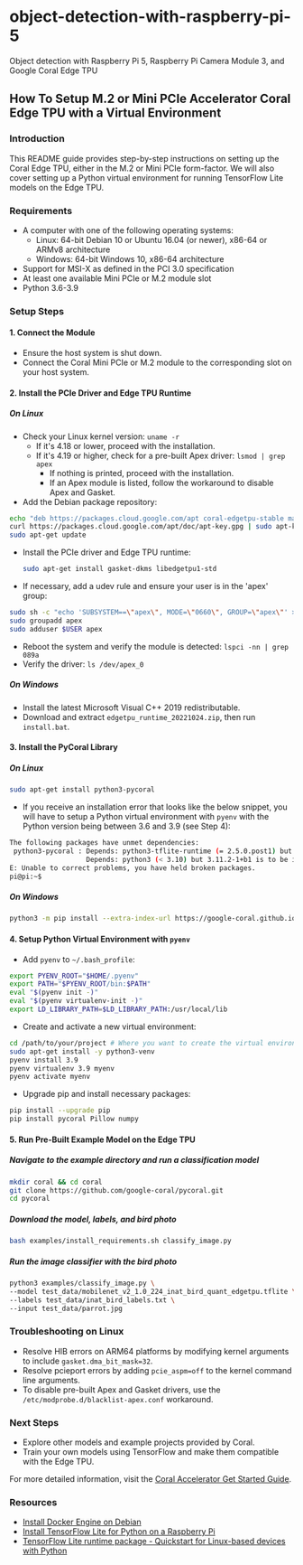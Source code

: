 # object-detection-with-raspberry-pi-5

Object detection with Raspberry Pi 5, Raspberry Pi Camera Module 3, and Google Coral Edge TPU

## How To Setup M.2 or Mini PCIe Accelerator Coral Edge TPU with a Virtual Environment

### Introduction

This README guide provides step-by-step instructions on setting up the Coral Edge TPU, either in the M.2 or Mini PCIe form-factor. We will also cover setting up a Python virtual environment for running TensorFlow Lite models on the Edge TPU.

### Requirements

- A computer with one of the following operating systems:
  - Linux: 64-bit Debian 10 or Ubuntu 16.04 (or newer), x86-64 or ARMv8 architecture
  - Windows: 64-bit Windows 10, x86-64 architecture
- Support for MSI-X as defined in the PCI 3.0 specification
- At least one available Mini PCIe or M.2 module slot
- Python 3.6-3.9

### Setup Steps

#### 1. Connect the Module

- Ensure the host system is shut down.
- Connect the Coral Mini PCIe or M.2 module to the corresponding slot on your host system.

#### 2. Install the PCIe Driver and Edge TPU Runtime

##### On Linux

- Check your Linux kernel version: `uname -r`
  - If it's 4.18 or lower, proceed with the installation.
  - If it's 4.19 or higher, check for a pre-built Apex driver: `lsmod | grep apex`
    - If nothing is printed, proceed with the installation.
    - If an Apex module is listed, follow the workaround to disable Apex and Gasket.
- Add the Debian package repository:

```bash
echo "deb https://packages.cloud.google.com/apt coral-edgetpu-stable main" | sudo tee /etc/apt/sources.list.d/coral-edgetpu.list
curl https://packages.cloud.google.com/apt/doc/apt-key.gpg | sudo apt-key add -
sudo apt-get update
```

- Install the PCIe driver and Edge TPU runtime:

  ```bash
  sudo apt-get install gasket-dkms libedgetpu1-std
  ```

- If necessary, add a udev rule and ensure your user is in the 'apex' group:

```bash
sudo sh -c "echo 'SUBSYSTEM==\"apex\", MODE=\"0660\", GROUP=\"apex\"' >> /etc/udev/rules.d/65-apex.rules"
sudo groupadd apex
sudo adduser $USER apex
```

- Reboot the system and verify the module is detected: `lspci -nn | grep 089a`
- Verify the driver: `ls /dev/apex_0`

##### On Windows

- Install the latest Microsoft Visual C++ 2019 redistributable.
- Download and extract `edgetpu_runtime_20221024.zip`, then run `install.bat`.

#### 3. Install the PyCoral Library

##### On Linux

```bash
sudo apt-get install python3-pycoral
```

- If you receive an installation error that looks like the below snippet, you will have to setup a Python virtual environment with `pyenv` with the Python version being between 3.6 and 3.9 (see Step 4):

```bash
The following packages have unmet dependencies:
 python3-pycoral : Depends: python3-tflite-runtime (= 2.5.0.post1) but it is not going to be installed
                   Depends: python3 (< 3.10) but 3.11.2-1+b1 is to be installed
E: Unable to correct problems, you have held broken packages.
pi@pi:~$
```

##### On Windows

```bash
python3 -m pip install --extra-index-url https://google-coral.github.io/py-repo/ pycoral~=2.0
```

#### 4. Setup Python Virtual Environment with `pyenv`

- Add `pyenv` to `~/.bash_profile`:

```bash
export PYENV_ROOT="$HOME/.pyenv"
export PATH="$PYENV_ROOT/bin:$PATH"
eval "$(pyenv init -)"
eval "$(pyenv virtualenv-init -)"
export LD_LIBRARY_PATH=$LD_LIBRARY_PATH:/usr/local/lib
```

- Create and activate a new virtual environment:

```bash
cd /path/to/your/project # Where you want to create the virtual environment, install packages, and run your code, e.g.: cd ~/Documents/Projects/Repos/object-detection-with-raspberry-pi-5
sudo apt-get install -y python3-venv
pyenv install 3.9
pyenv virtualenv 3.9 myenv
pyenv activate myenv
```

- Upgrade pip and install necessary packages:

```bash
pip install --upgrade pip
pip install pycoral Pillow numpy
```

#### 5. Run Pre-Built Example Model on the Edge TPU

##### Navigate to the example directory and run a classification model

```bash
mkdir coral && cd coral
git clone https://github.com/google-coral/pycoral.git
cd pycoral
```

##### Download the model, labels, and bird photo

```bash
bash examples/install_requirements.sh classify_image.py
```

##### Run the image classifier with the bird photo

```bash
python3 examples/classify_image.py \
--model test_data/mobilenet_v2_1.0_224_inat_bird_quant_edgetpu.tflite \
--labels test_data/inat_bird_labels.txt \
--input test_data/parrot.jpg
```

### Troubleshooting on Linux

- Resolve HIB errors on ARM64 platforms by modifying kernel arguments to include `gasket.dma_bit_mask=32`.
- Resolve pcieport errors by adding `pcie_aspm=off` to the kernel command line arguments.
- To disable pre-built Apex and Gasket drivers, use the `/etc/modprobe.d/blacklist-apex.conf` workaround.

### Next Steps

- Explore other models and example projects provided by Coral.
- Train your own models using TensorFlow and make them compatible with the Edge TPU.

For more detailed information, visit the [Coral Accelerator Get Started Guide](https://coral.ai/docs/m2/get-started/).

### Resources

- [Install Docker Engine on Debian](https://docs.docker.com/engine/install/debian/)
- [Install TensorFlow Lite for Python on a Raspberry Pi](https://github.com/tensorflow/tensorflow/blob/v2.5.0/tensorflow/lite/g3doc/guide/python.md#install-tensorflow-lite-for-python)
- [TensorFlow Lite runtime package - Quickstart for Linux-based devices with Python](https://www.tensorflow.org/lite/guide/python)